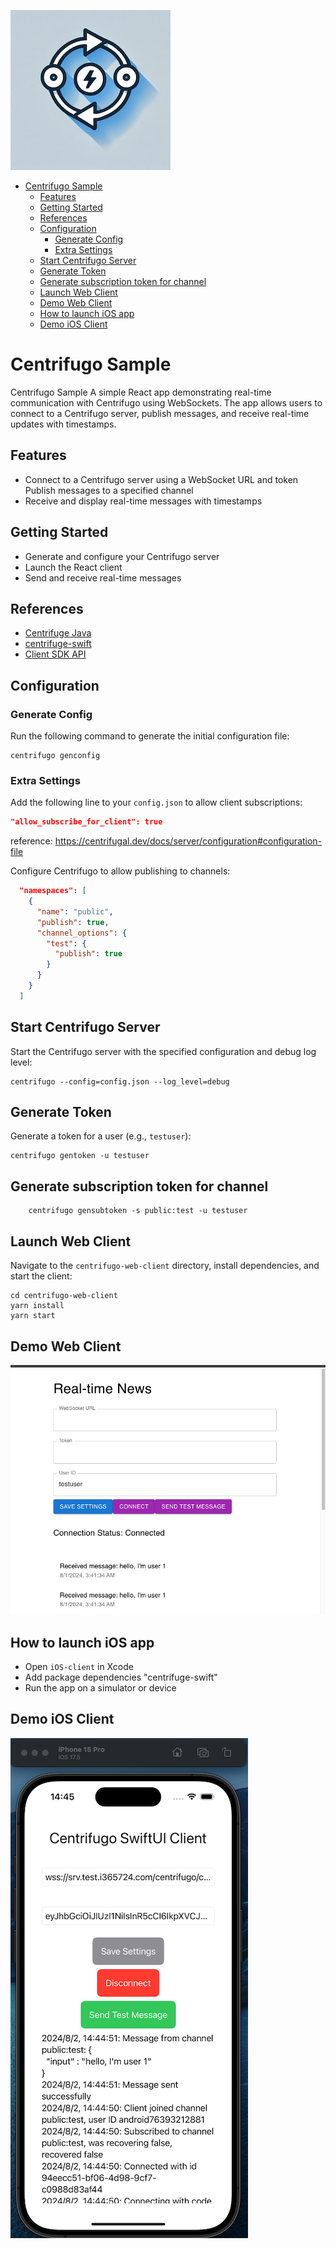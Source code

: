 
![](./icon-256.jpg)

- [Centrifugo Sample](#centrifugo-sample)
  - [Features](#features)
  - [Getting Started](#getting-started)
  - [References](#references)
  - [Configuration](#configuration)
    - [Generate Config](#generate-config)
    - [Extra Settings](#extra-settings)
  - [Start Centrifugo Server](#start-centrifugo-server)
  - [Generate Token](#generate-token)
  - [Generate subscription token for channel](#generate-subscription-token-for-channel)
  - [Launch Web Client](#launch-web-client)
  - [Demo Web Client](#demo-web-client)
  - [How to launch iOS app](#how-to-launch-ios-app)
  - [Demo iOS Client](#demo-ios-client)


# Centrifugo Sample

Centrifugo Sample
A simple React app demonstrating real-time communication with Centrifugo using WebSockets. The app allows users to connect to a Centrifugo server, publish messages, and receive real-time updates with timestamps.

## Features
- Connect to a Centrifugo server using a WebSocket URL and token
Publish messages to a specified channel
- Receive and display real-time messages with timestamps
## Getting Started
- Generate and configure your Centrifugo server
- Launch the React client
- Send and receive real-time messages

## References
- [Centrifuge Java](https://github.com/centrifugal/centrifuge-java)  
- [centrifuge-swift](https://github.com/centrifugal/centrifuge-swift)
- [Client SDK API](https://centrifugal.dev/docs/transports/client_api)
## Configuration

### Generate Config
Run the following command to generate the initial configuration file:
```shell
centrifugo genconfig
```

### Extra Settings
Add the following line to your `config.json` to allow client subscriptions:
```json
"allow_subscribe_for_client": true
```

reference: https://centrifugal.dev/docs/server/configuration#configuration-file  

Configure Centrifugo to allow publishing to channels:
```json
  "namespaces": [
    {
      "name": "public",
      "publish": true,
      "channel_options": {
        "test": {
          "publish": true
        }
      }
    }
  ]
```
## Start Centrifugo Server
Start the Centrifugo server with the specified configuration and debug log level:
```shell
centrifugo --config=config.json --log_level=debug
```

## Generate Token
Generate a token for a user (e.g., `testuser`):
```shell
centrifugo gentoken -u testuser
```

## Generate subscription token for channel 
```shell
    centrifugo gensubtoken -s public:test -u testuser
```

## Launch Web Client
Navigate to the `centrifugo-web-client` directory, install dependencies, and start the client:
```shell
cd centrifugo-web-client
yarn install
yarn start
```

## Demo Web Client
![](./README/demo.png)

## How to launch iOS app
- Open `iOS-client` in Xcode
- Add package dependencies "centrifuge-swift"
- Run the app on a simulator or device

## Demo iOS Client
![](./README/demo_ios.png)